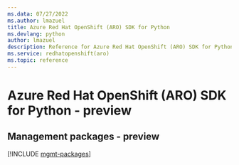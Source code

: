 ```yaml
---
ms.data: 07/27/2022
ms.author: lmazuel
title: Azure Red Hat OpenShift (ARO) SDK for Python
ms.devlang: python
author: lmazuel
description: Reference for Azure Red Hat OpenShift (ARO) SDK for Python
ms.service: redhatopenshift(aro)
ms.topic: reference
---
```

# Azure Red Hat OpenShift (ARO) SDK for Python - preview

## Management packages - preview
[!INCLUDE [mgmt-packages](red-hat-openshift-(aro)-mgmt-index.md)]